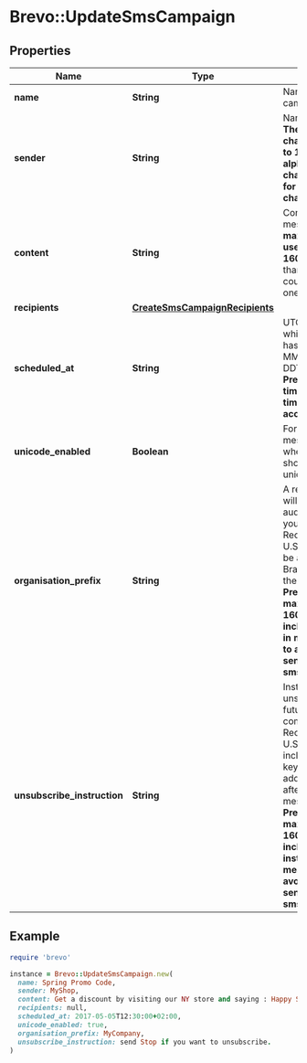# Brevo::UpdateSmsCampaign

## Properties

| Name | Type | Description | Notes |
| ---- | ---- | ----------- | ----- |
| **name** | **String** | Name of the campaign | [optional] |
| **sender** | **String** | Name of the sender. **The number of characters is limited to 11 for alphanumeric characters and 15 for numeric characters**  | [optional] |
| **content** | **String** | Content of the message. The **maximum characters used per SMS is 160**, if used more than that, it will be counted as more than one SMS  | [optional] |
| **recipients** | [**CreateSmsCampaignRecipients**](CreateSmsCampaignRecipients.md) |  | [optional] |
| **scheduled_at** | **String** | UTC date-time on which the campaign has to run (YYYY-MM-DDTHH:mm:ss.SSSZ). **Prefer to pass your timezone in date-time format for accurate result.**  | [optional] |
| **unicode_enabled** | **Boolean** | Format of the message. It indicates whether the content should be treated as unicode or not.  | [optional][default to false] |
| **organisation_prefix** | **String** | A recognizable prefix will ensure your audience knows who you are. Recommended by U.S. carriers. This will be added as your Brand Name before the message content. **Prefer verifying maximum length of 160 characters including this prefix in message content to avoid multiple sending of same sms.** | [optional] |
| **unsubscribe_instruction** | **String** | Instructions to unsubscribe from future communications. Recommended by U.S. carriers. Must include **STOP** keyword. This will be added as instructions after the end of message content. **Prefer verifying maximum length of 160 characters including this instructions in message content to avoid multiple sending of same sms.** | [optional] |

## Example

```ruby
require 'brevo'

instance = Brevo::UpdateSmsCampaign.new(
  name: Spring Promo Code,
  sender: MyShop,
  content: Get a discount by visiting our NY store and saying : Happy Spring!,
  recipients: null,
  scheduled_at: 2017-05-05T12:30:00+02:00,
  unicode_enabled: true,
  organisation_prefix: MyCompany,
  unsubscribe_instruction: send Stop if you want to unsubscribe.
)
```

